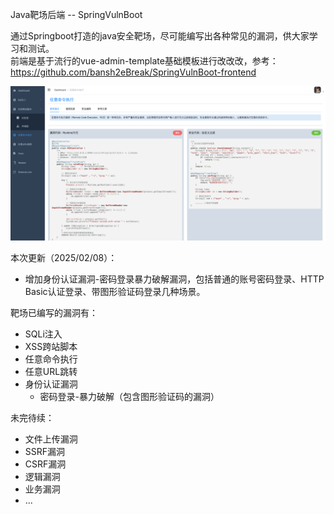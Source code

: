 Java靶场后端 -- SpringVulnBoot

通过Springboot打造的java安全靶场，尽可能编写出各种常见的漏洞，供大家学习和测试。<br>
前端是基于流行的vue-admin-template基础模板进行改改改，参考：https://github.com/bansh2eBreak/SpringVulnBoot-frontend

![img_1.png](img_1.png)

本次更新（2025/02/08）：
- 增加身份认证漏洞-密码登录暴力破解漏洞，包括普通的账号密码登录、HTTP Basic认证登录、带图形验证码登录几种场景。

靶场已编写的漏洞有：
- SQLi注入
- XSS跨站脚本
- 任意命令执行
- 任意URL跳转
- 身份认证漏洞 
  - 密码登录-暴力破解（包含图形验证码的漏洞）

未完待续：
- 文件上传漏洞
- SSRF漏洞
- CSRF漏洞
- 逻辑漏洞
- 业务漏洞
- ...

